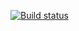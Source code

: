 [![Build status](https://ci.appveyor.com/api/projects/status/mbyx2utdxlg76kvl/branch/main?svg=true)](https://ci.appveyor.com/project/tervi888/a2a/branch/main)
